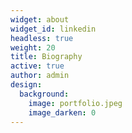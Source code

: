```yaml
---
widget: about
widget_id: linkedin
headless: true
weight: 20
title: Biography
active: true
author: admin
design:
  background:
    image: portfolio.jpeg
    image_darken: 0
---
```


